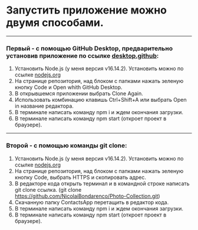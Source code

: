 # Запустить приложение можно двумя способами.
____

### Первый - с помощью GitHub Desktop, предварительно установив приложение по ссылке [desktop.github](https://desktop.github.com/):
1. Установить Node.js (у меня версия v16.14.2). Установить можно по ссылке [nodejs.org](https://nodejs.org/en/)
2. На странице репозитория, над блоком с папками нажать зеленую кнопку Code и Open whith GitHub Desktop.
3. В открывшемся приложении выбрать Clone Again.
4. Использовать комбинацию клавишь Ctrl+Shift+A или выбрать Open in название редактора.
5. В терминале написать команду npm i и ждем окончания загрузки.
6. В терминале написать команду npm start (откроет проект в браузере).
____

### Второй - с помощью команды git clone:
1. Установить Node.js (у меня версия v16.14.2). Установить можно по ссылке [nodejs.org](https://nodejs.org/en/)
2. На странице репозитория, над блоком с папками нажать зеленую кнопку Code, выбрать HTTPS и скопировать адрес.
3. В редакторе кода открыть терминал и в командной строке написать git clone ссылка. (git clone https://github.com/NicolaiBondarenco/Photo-Collection.git)
4. Скачанную папку ContactsApp перетащить в редактор кода.
5. В терминале написать команду npm i и ждем окончания загрузки.
6. В терминале написать команду npm start (откроет проект в браузере).
